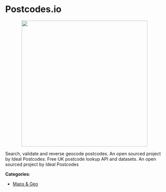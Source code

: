 # Postcodes.io
<p align="center">
    <img width="400" src="https://raw.githubusercontent.com/apis-list/apis-list/apis/postcodes-io/logo_256x256.png" />
</p>

Search, validate and reverse geocode postcodes. An open sourced project by Ideal Postcodes. Free UK postcode lookup API and datasets. An open sourced project by Ideal Postcodes



**Categories**:
- [Maps & Geo](https://github.com/apis-list/apis-list#maps-and-geo)




